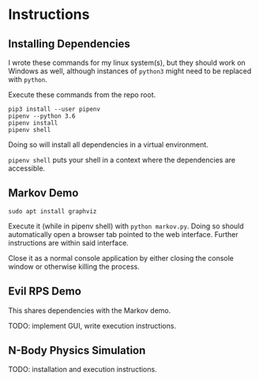 
# Instructions

## Installing Dependencies

I wrote these commands for my linux system(s), but they should work on Windows as well, although instances of `python3` might need to be replaced with `python`.

Execute these commands from the repo root.

```
pip3 install --user pipenv
pipenv --python 3.6
pipenv install
pipenv shell

```
Doing so will install all dependencies in a virtual environment.

`pipenv shell` puts your shell in a context where the dependencies are accessible.


## Markov Demo
```
sudo apt install graphviz
```

Execute it (while in pipenv shell) with `python markov.py`. Doing so should automatically open a browser tab pointed to the web interface. Further instructions are within said interface.

Close it as a normal console application by either closing the console window or otherwise killing the process.

## Evil RPS Demo

This shares dependencies with the Markov demo.

TODO: implement GUI, write execution instructions.


## N-Body Physics Simulation

TODO: installation and execution instructions.

